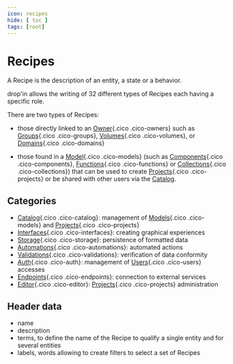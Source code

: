 ```yaml
---
icon: recipes
hide: [ toc ]
tags: [root]
---
```

# Recipes

A Recipe is the description of an entity, a state or a behavior.

drop'in allows the writing of 32 different types of Recipes each having a specific role.

There are two types of Recipes:

- those directly linked to an [Owner](/concepts/owners/){.cico .cico-owners} such as [Groups](/concepts/auth/groups/){.cico .cico-groups}, [Volumes](/concepts/storage/volumes/){.cico .cico-volumes}, or [Domains](/concepts/endpoints/domains/){.cico .cico-domains}

- those found in a [Model](/concepts/catalog/models/){.cico .cico-models} (such as [Components](/concepts/interfaces/components/){.cico .cico-components}, [Functions](/concepts/automations/functions/){.cico .cico-functions} or [Collections](/concepts/storage/collections/){.cico .cico-collections}) that can be used to create [Projects](/concepts/catalog/projects/){.cico .cico-projects} or be shared with other users via the [Catalog](/concepts/catalog/).

## Categories
- [Catalog](/concepts/catalog/){.cico .cico-catalog}: management of [Models](/concepts/catalog/models/){.cico .cico-models} and [Projects](/concepts/catalog/projects/){.cico .cico-projects}
- [Interfaces](/concepts/interfaces/){.cico .cico-interfaces}: creating graphical experiences
- [Storage](/concepts/storage/){.cico .cico-storage}: persistence of formatted data
- [Automations](/concepts/automations/){.cico .cico-automations}: automated actions
- [Validations](/concepts/validations/){.cico .cico-validations}: verification of data conformity
- [Auth](/concepts/auth/){.cico .cico-auth}: management of [Users](/concepts/owners/users/){.cico .cico-users} accesses
- [Endpoints](/concepts/endpoints/){.cico .cico-endpoints}: connection to external services
- [Editor](/concepts/editor/){.cico .cico-editor}: [Projects](/concepts/catalog/projects/){.cico .cico-projects} administration

## Header data
- name
- description
- terms, to define the name of the Recipe to qualify a single entity and for several entities
- labels, words allowing to create filters to select a set of Recipes

